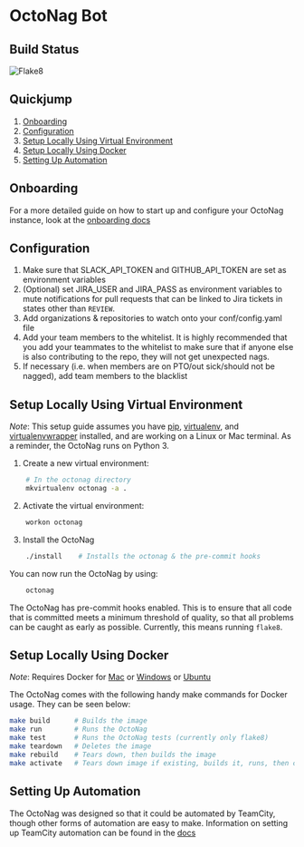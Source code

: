 # OctoNag Bot

## Build Status
![Flake8](https://github.com/taliamax/OctoNag/workflows/Flake8/badge.svg)

## Quickjump
1. [Onboarding](#onboarding)
1. [Configuration](#configuration)
1. [Setup Locally Using Virtual Environment](#setup-locally-using-virtual-environment)
1. [Setup Locally Using Docker](#setup-locally-using-docker)
1. [Setting Up Automation](#setting-up-automation)

## Onboarding

For a more detailed guide on how to start up and configure your OctoNag instance, look at the [onboarding docs](docs/Onboarding.md)


## Configuration
1. Make sure that SLACK_API_TOKEN and GITHUB_API_TOKEN are set as environment variables
1. (Optional) set JIRA_USER and JIRA_PASS as environment variables to mute notifications for pull requests that can be linked to Jira tickets in states other than `REVIEW`.
1. Add organizations & repositories to watch onto your conf/config.yaml file
1. Add your team members to the whitelist. It is highly recommended that you add your teammates to the whitelist to make sure that if anyone else is also contributing to the repo, they will not get unexpected nags.
1. If necessary (i.e. when members are on PTO/out sick/should not be nagged), add team members to the blacklist

## Setup Locally Using Virtual Environment
*Note*: This setup guide assumes you have [pip](https://pip.pypa.io/en/stable/installing/), [virtualenv](https://virtualenv.pypa.io/en/stable/installation/), and [virtualenvwrapper](https://virtualenvwrapper.readthedocs.io/en/latest/install.html#basic-installation) installed, and are working on a Linux or Mac terminal. As a reminder, the OctoNag runs on Python 3.

1. Create a new virtual environment:
```bash
    # In the octonag directory
    mkvirtualenv octonag -a .
```
2. Activate the virtual environment:
```bash
    workon octonag
```
3. Install the OctoNag
```bash
    ./install    # Installs the octonag & the pre-commit hooks
```
You can now run the OctoNag by using:
```bash
    octonag
```

The OctoNag has pre-commit hooks enabled. This is to ensure that all code that is committed meets a minimum threshold of quality, so that all problems can be caught as early as possible. Currently, this means running `flake8`.

## Setup Locally Using Docker
*Note*: Requires Docker for [Mac](https://docs.docker.com/docker-for-mac/install/) or [Windows](https://docs.docker.com/toolbox/toolbox_install_windows/) or [Ubuntu](https://www.digitalocean.com/community/tutorials/how-to-install-and-use-docker-on-ubuntu-18-04)

The OctoNag comes with the following handy make commands for Docker usage. They can be seen below:
```bash
make build      # Builds the image
make run        # Runs the OctoNag
make test       # Runs the OctoNag tests (currently only flake8)
make teardown   # Deletes the image
make rebuild    # Tears down, then builds the image
make activate   # Tears down image if existing, builds it, runs, then cleans up
```

## Setting Up Automation
The OctoNag was designed so that it could be automated by TeamCity, though other forms of automation are easy to make. Information on setting up TeamCity automation can be found in the [docs](docs/Automation.md)
